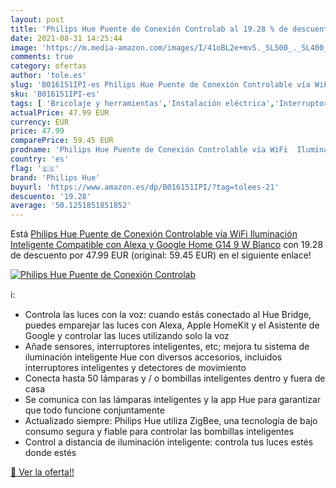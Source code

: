 ```yaml
---
layout: post
title: 'Philips Hue Puente de Conexión Controlab al 19.28 % de descuento'
date: 2021-08-31 14:25:44
image: 'https://m.media-amazon.com/images/I/41oBL2e+mvS._SL500_._SL400_.jpg'
comments: true
category: ofertas
author: 'tole.es'
slug: 'B016151IPI-es Philips Hue Puente de Conexión Controlable vía WiFi...'
sku: 'B016151IPI-es'
tags: [ 'Bricolaje y herramientas','Instalación eléctrica','Interruptores y reguladores de luz','alexa','google','home','philips hue','wifi', ]
actualPrice: 47.99 EUR
currency: EUR
price: 47.99
comparePrice: 59.45 EUR
prodname: 'Philips Hue Puente de Conexión Controlable vía WiFi  Iluminación Inteligente  Compatible con Alexa y Google Home G14  9 W  Blanco'
country: 'es'
flag: '🇪🇸'
brand: 'Philips Hue'
buyurl: 'https://www.amazon.es/dp/B016151IPI/?tag=tolees-21'
descuento: '19.28'
average: '50.1251851851852'
---
```


Está [Philips Hue Puente de Conexión Controlable vía WiFi  Iluminación Inteligente  Compatible con Alexa y Google Home G14  9 W  Blanco](https://www.amazon.es/dp/B016151IPI/?tag=tolees-21) con 19.28 de descuento por 47.99 EUR (original: 59.45 EUR) en el siguiente enlace!

[![Philips Hue Puente de Conexión Controlab](https://m.media-amazon.com/images/I/41oBL2e+mvS._SL500_._SL400_.jpg)](https://www.amazon.es/dp/B016151IPI/?tag=tolees-21)

ℹ️:

- Controla las luces con la voz: cuando estás conectado al Hue Bridge, puedes emparejar las luces con Alexa, Apple HomeKit y el Asistente de Google y controlar las luces utilizando solo la voz
- Añade sensores, interruptores inteligentes, etc; mejora tu sistema de iluminación inteligente Hue con diversos accesorios, incluidos interruptores inteligentes y detectores de movimiento
- Conecta hasta 50 lámparas y / o bombillas inteligentes dentro y fuera de casa
- Se comunica con las lámparas inteligentes y la app Hue para garantizar que todo funcione conjuntamente
- Actualizado siempre: Philips Hue utiliza ZigBee, una tecnología de bajo consumo segura y fiable para controlar las bombillas inteligentes
- Control a distancia de iluminación inteligente: controla tus luces estés donde estés

[🛒 Ver la oferta!!](https://www.amazon.es/dp/B016151IPI/?tag=tolees-21)
